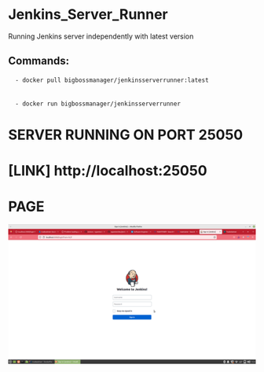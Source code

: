 # Jenkins_Server_Runner
 
 Running  Jenkins server independently with latest version

 ## Commands: 
 
      - docker pull bigbossmanager/jenkinsserverrunner:latest
    
   
      - docker run bigbossmanager/jenkinsserverrunner
    
    
  # SERVER RUNNING ON PORT 25050
  # [LINK] http://localhost:25050
  
  # PAGE
  
  ![Screenshot 2022-10-22 at 5 08 54 PM](JENKINS.png)


